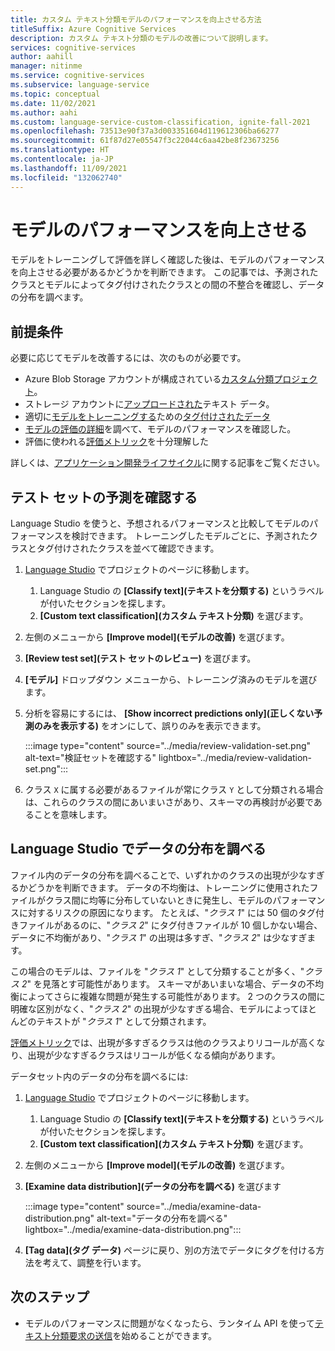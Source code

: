 ```yaml
---
title: カスタム テキスト分類モデルのパフォーマンスを向上させる方法
titleSuffix: Azure Cognitive Services
description: カスタム テキスト分類のモデルの改善について説明します。
services: cognitive-services
author: aahill
manager: nitinme
ms.service: cognitive-services
ms.subservice: language-service
ms.topic: conceptual
ms.date: 11/02/2021
ms.author: aahi
ms.custom: language-service-custom-classification, ignite-fall-2021
ms.openlocfilehash: 73513e90f37a3d003351604d119612306ba66277
ms.sourcegitcommit: 61f87d27e05547f3c22044c6aa42be8f23673256
ms.translationtype: HT
ms.contentlocale: ja-JP
ms.lasthandoff: 11/09/2021
ms.locfileid: "132062740"
---
```

# <a name="improve-model-performance"></a>モデルのパフォーマンスを向上させる

モデルをトレーニングして評価を詳しく確認した後は、モデルのパフォーマンスを向上させる必要があるかどうかを判断できます。 この記事では、予測されたクラスとモデルによってタグ付けされたクラスとの間の不整合を確認し、データの分布を調べます。

## <a name="prerequisites"></a>前提条件

必要に応じてモデルを改善するには、次のものが必要です。

* Azure Blob Storage アカウントが構成されている[カスタム分類プロジェクト](create-project.md)。 
* ストレージ アカウントに[アップロードされた](create-project.md#prepare-training-data)テキスト データ。
* 適切に[モデルをトレーニングする](train-model.md)ための[タグ付けされたデータ](tag-data.md)
* [モデルの評価の詳細](view-model-evaluation.md)を調べて、モデルのパフォーマンスを確認した。
* 評価に使われる[評価メトリック](../concepts/evaluation.md)を十分理解した

詳しくは、[アプリケーション開発ライフサイクル](../overview.md#project-development-lifecycle)に関する記事をご覧ください。

## <a name="review-test-set-predictions"></a>テスト セットの予測を確認する

Language Studio を使うと、予想されるパフォーマンスと比較してモデルのパフォーマンスを検討できます。 トレーニングしたモデルごとに、予測されたクラスとタグ付けされたクラスを並べて確認できます。

1. [Language Studio](https://aka.ms/languageStudio) でプロジェクトのページに移動します。
    1. Language Studio の **[Classify text]\(テキストを分類する\)** というラベルが付いたセクションを探します。
    2. **[Custom text classification]\(カスタム テキスト分類\)** を選びます。 

2. 左側のメニューから **[Improve model]\(モデルの改善\)** を選びます。

3. **[Review test set]\(テスト セットのレビュー\)** を選びます。

4. **[モデル]** ドロップダウン メニューから、トレーニング済みのモデルを選びます。

5. 分析を容易にするには、 **[Show incorrect predictions only]\(正しくない予測のみを表示する\)** をオンにして、誤りのみを表示できます。

    :::image type="content" source="../media/review-validation-set.png" alt-text="検証セットを確認する" lightbox="../media/review-validation-set.png":::

6. クラス `X` に属する必要があるファイルが常にクラス `Y` として分類される場合は、これらのクラスの間にあいまいさがあり、スキーマの再検討が必要であることを意味します。

## <a name="examine-data-distribution-from-language-studio"></a>Language Studio でデータの分布を調べる

ファイル内のデータの分布を調べることで、いずれかのクラスの出現が少なすぎるかどうかを判断できます。 データの不均衡は、トレーニングに使用されたファイルがクラス間に均等に分布していないときに発生し、モデルのパフォーマンスに対するリスクの原因になります。 たとえば、"*クラス 1*" には 50 個のタグ付きファイルがあるのに、"*クラス 2*" にタグ付きファイルが 10 個しかない場合、データに不均衡があり、"*クラス 1*" の出現は多すぎ、"*クラス 2*" は少なすぎます。 

この場合のモデルは、ファイルを "*クラス 1*" として分類することが多く、"*クラス 2*" を見落とす可能性があります。 スキーマがあいまいな場合、データの不均衡によってさらに複雑な問題が発生する可能性があります。 2 つのクラスの間に明確な区別がなく、"*クラス 2*" の出現が少なすぎる場合、モデルによってほとんどのテキストが "*クラス 1*" として分類されます。

[評価メトリック](../concepts/evaluation.md)では、出現が多すぎるクラスは他のクラスよりリコールが高くなり、出現が少なすぎるクラスはリコールが低くなる傾向があります。

データセット内のデータの分布を調べるには:

1. [Language Studio](https://aka.ms/languageStudio) でプロジェクトのページに移動します。
    1. Language Studio の **[Classify text]\(テキストを分類する\)** というラベルが付いたセクションを探します。
    2. **[Custom text classification]\(カスタム テキスト分類\)** を選びます。 

2. 左側のメニューから **[Improve model]\(モデルの改善\)** を選びます。

3. **[Examine data distribution]\(データの分布を調べる\)** を選びます

    :::image type="content" source="../media/examine-data-distribution.png" alt-text="データの分布を調べる" lightbox="../media/examine-data-distribution.png":::

4. **[Tag data]\(タグ データ\)** ページに戻り、別の方法でデータにタグを付ける方法を考えて、調整を行います。

## <a name="next-steps"></a>次のステップ

* モデルのパフォーマンスに問題がなくなったら、ランタイム API を使って[テキスト分類要求の送信](call-api.md)を始めることができます。
